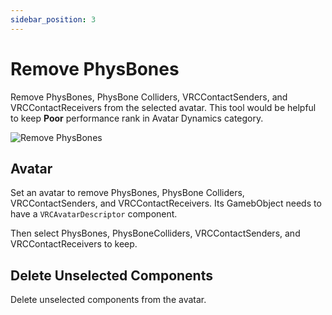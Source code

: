 ```yaml
---
sidebar_position: 3
---
```


# Remove PhysBones

Remove PhysBones, PhysBone Colliders, VRCContactSenders, and VRCContactReceivers from the selected avatar.
This tool would be helpful to keep **Poor** performance rank in Avatar Dynamics category.

![Remove PhysBones](/img/remove_physbones.png)

## Avatar

Set an avatar to remove PhysBones, PhysBone Colliders, VRCContactSenders, and VRCContactReceivers.
Its GamebObject needs to have a `VRCAvatarDescriptor` component.

Then select PhysBones, PhysBoneColliders, VRCContactSenders, and VRCContactReceivers to keep.

## Delete Unselected Components

Delete unselected components from the avatar.
